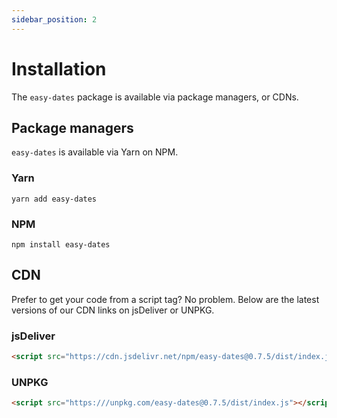```yaml
---
sidebar_position: 2
---
```


# Installation
The `easy-dates` package is available via package managers, or CDNs.

## Package managers
`easy-dates` is available via Yarn on NPM.

### Yarn
```shell
yarn add easy-dates
```

### NPM
```shell
npm install easy-dates
```

## CDN
Prefer to get your code from a script tag? No problem. Below are the latest versions of our CDN links on jsDeliver or UNPKG.

### jsDeliver
```html
<script src="https://cdn.jsdelivr.net/npm/easy-dates@0.7.5/dist/index.js"></script>
```

### UNPKG
```html
<script src="https:///unpkg.com/easy-dates@0.7.5/dist/index.js"></script>
```